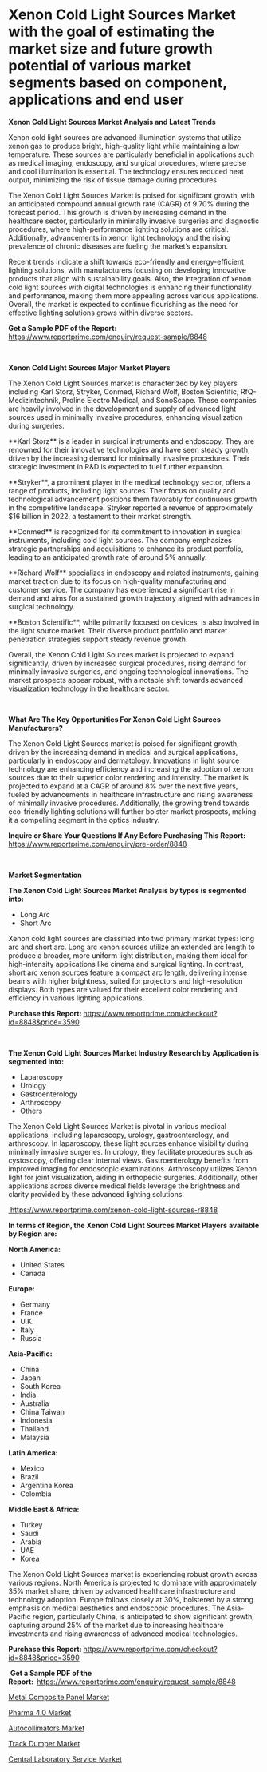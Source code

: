 <p><h1>Xenon Cold Light Sources Market with the goal of estimating the market size and future growth potential of various market segments based on component, applications and end user</h1></p><p><strong>Xenon Cold Light Sources Market Analysis and Latest Trends</strong></p>
<p><p>Xenon cold light sources are advanced illumination systems that utilize xenon gas to produce bright, high-quality light while maintaining a low temperature. These sources are particularly beneficial in applications such as medical imaging, endoscopy, and surgical procedures, where precise and cool illumination is essential. The technology ensures reduced heat output, minimizing the risk of tissue damage during procedures.</p><p>The Xenon Cold Light Sources Market is poised for significant growth, with an anticipated compound annual growth rate (CAGR) of 9.70% during the forecast period. This growth is driven by increasing demand in the healthcare sector, particularly in minimally invasive surgeries and diagnostic procedures, where high-performance lighting solutions are critical. Additionally, advancements in xenon light technology and the rising prevalence of chronic diseases are fueling the market’s expansion.</p><p>Recent trends indicate a shift towards eco-friendly and energy-efficient lighting solutions, with manufacturers focusing on developing innovative products that align with sustainability goals. Also, the integration of xenon cold light sources with digital technologies is enhancing their functionality and performance, making them more appealing across various applications. Overall, the market is expected to continue flourishing as the need for effective lighting solutions grows within diverse sectors.</p></p>
<p><strong>Get a Sample PDF of the Report:&nbsp;</strong> <a href="https://www.reportprime.com/enquiry/request-sample/8848?utm_campaign=1847&utm_medium=2&utm_source=Github&utm_content=ia&utm_term=28112024&utm_id=xenon-cold-light-sources">https://www.reportprime.com/enquiry/request-sample/8848</a></p>
<p>&nbsp;</p>
<p><strong>Xenon Cold Light Sources Major Market Players</strong></p>
<p><p>The Xenon Cold Light Sources market is characterized by key players including Karl Storz, Stryker, Conmed, Richard Wolf, Boston Scientific, RfQ-Medizintechnik, Proline Electro Medical, and SonoScape. These companies are heavily involved in the development and supply of advanced light sources used in minimally invasive procedures, enhancing visualization during surgeries.</p><p>**Karl Storz** is a leader in surgical instruments and endoscopy. They are renowned for their innovative technologies and have seen steady growth, driven by the increasing demand for minimally invasive procedures. Their strategic investment in R&D is expected to fuel further expansion.</p><p>**Stryker**, a prominent player in the medical technology sector, offers a range of products, including light sources. Their focus on quality and technological advancement positions them favorably for continuous growth in the competitive landscape. Stryker reported a revenue of approximately $16 billion in 2022, a testament to their market strength.</p><p>**Conmed** is recognized for its commitment to innovation in surgical instruments, including cold light sources. The company emphasizes strategic partnerships and acquisitions to enhance its product portfolio, leading to an anticipated growth rate of around 5% annually.</p><p>**Richard Wolf** specializes in endoscopy and related instruments, gaining market traction due to its focus on high-quality manufacturing and customer service. The company has experienced a significant rise in demand and aims for a sustained growth trajectory aligned with advances in surgical technology.</p><p>**Boston Scientific**, while primarily focused on devices, is also involved in the light source market. Their diverse product portfolio and market penetration strategies support steady revenue growth.</p><p>Overall, the Xenon Cold Light Sources market is projected to expand significantly, driven by increased surgical procedures, rising demand for minimally invasive surgeries, and ongoing technological innovations. The market prospects appear robust, with a notable shift towards advanced visualization technology in the healthcare sector.</p></p>
<p>&nbsp;</p>
<p><strong>What Are The Key Opportunities For Xenon Cold Light Sources Manufacturers?</strong></p>
<p><p>The Xenon Cold Light Sources market is poised for significant growth, driven by the increasing demand in medical and surgical applications, particularly in endoscopy and dermatology. Innovations in light source technology are enhancing efficiency and increasing the adoption of xenon sources due to their superior color rendering and intensity. The market is projected to expand at a CAGR of around 8% over the next five years, fueled by advancements in healthcare infrastructure and rising awareness of minimally invasive procedures. Additionally, the growing trend towards eco-friendly lighting solutions will further bolster market prospects, making it a compelling segment in the optics industry.</p></p>
<p><strong>Inquire or Share Your Questions If Any Before Purchasing This Report:</strong> <a href="https://www.reportprime.com/enquiry/pre-order/8848?utm_campaign=1847&utm_medium=2&utm_source=Github&utm_content=ia&utm_term=28112024&utm_id=xenon-cold-light-sources">https://www.reportprime.com/enquiry/pre-order/8848</a></p>
<p>&nbsp;</p>
<p><strong>Market Segmentation</strong></p>
<p><strong>The Xenon Cold Light Sources Market Analysis by types is segmented into:</strong></p>
<p><ul><li>Long Arc</li><li>Short Arc</li></ul></p>
<p><p>Xenon cold light sources are classified into two primary market types: long arc and short arc. Long arc xenon sources utilize an extended arc length to produce a broader, more uniform light distribution, making them ideal for high-intensity applications like cinema and surgical lighting. In contrast, short arc xenon sources feature a compact arc length, delivering intense beams with higher brightness, suited for projectors and high-resolution displays. Both types are valued for their excellent color rendering and efficiency in various lighting applications.</p></p>
<p><strong>Purchase this Report:&nbsp;</strong><a href="https://www.reportprime.com/checkout?id=8848&price=3590&utm_campaign=1847&utm_medium=2&utm_source=Github&utm_content=ia&utm_term=28112024&utm_id=xenon-cold-light-sources">https://www.reportprime.com/checkout?id=8848&price=3590</a></p>
<p>&nbsp;</p>
<p><strong>The Xenon Cold Light Sources Market Industry Research by Application is segmented into:</strong></p>
<p><ul><li>Laparoscopy</li><li>Urology</li><li>Gastroenterology</li><li>Arthroscopy</li><li>Others</li></ul></p>
<p><p>The Xenon Cold Light Sources Market is pivotal in various medical applications, including laparoscopy, urology, gastroenterology, and arthroscopy. In laparoscopy, these light sources enhance visibility during minimally invasive surgeries. In urology, they facilitate procedures such as cystoscopy, offering clear internal views. Gastroenterology benefits from improved imaging for endoscopic examinations. Arthroscopy utilizes Xenon light for joint visualization, aiding in orthopedic surgeries. Additionally, other applications across diverse medical fields leverage the brightness and clarity provided by these advanced lighting solutions.</p></p>
<p><a href="https://www.reportprime.com/xenon-cold-light-sources-r8848?utm_campaign=1847&utm_medium=2&utm_source=Github&utm_content=ia&utm_term=28112024&utm_id=xenon-cold-light-sources">&nbsp;https://www.reportprime.com/xenon-cold-light-sources-r8848</a></p>
<p><strong>In terms of Region, the Xenon Cold Light Sources Market Players available by Region are:</strong></p>
<p>
    <p> <strong> North America: </strong>
        <ul>
            <li>United States</li>
            <li>Canada</li>
        </ul>
        </p> 
    <p> <strong> Europe: </strong>
        <ul>
            <li>Germany</li>
            <li>France</li>
            <li>U.K.</li>
            <li>Italy</li>
            <li>Russia</li>
        </ul>
        </p> 
    <p> <strong> Asia-Pacific: </strong>
        <ul>
            <li>China</li>
            <li>Japan</li>
            <li>South Korea</li>
            <li>India</li>
            <li>Australia</li>
            <li>China Taiwan</li>
            <li>Indonesia</li>
            <li>Thailand</li>
            <li>Malaysia</li>
        </ul>
        </p> 
    <p> <strong> Latin America: </strong>
        <ul>
            <li>Mexico</li>
            <li>Brazil</li>
            <li>Argentina Korea</li>
            <li>Colombia</li>
        </ul>
        </p> 
    <p> <strong> Middle East & Africa: </strong>
        <ul>
            <li>Turkey</li>
            <li>Saudi</li>
            <li>Arabia</li>
            <li>UAE</li>
            <li>Korea</li>
        </ul>
    </p>
    </p>
<p><p>The Xenon Cold Light Sources market is experiencing robust growth across various regions. North America is projected to dominate with approximately 35% market share, driven by advanced healthcare infrastructure and technology adoption. Europe follows closely at 30%, bolstered by a strong emphasis on medical aesthetics and endoscopic procedures. The Asia-Pacific region, particularly China, is anticipated to show significant growth, capturing around 25% of the market due to increasing healthcare investments and rising awareness of advanced medical technologies.</p></p>
<p><strong>Purchase this Report: </strong><a href="https://www.reportprime.com/checkout?id=8848&price=3590&utm_campaign=1847&utm_medium=2&utm_source=Github&utm_content=ia&utm_term=28112024&utm_id=xenon-cold-light-sources">https://www.reportprime.com/checkout?id=8848&price=3590</a></p>
<p>&nbsp;<strong>Get a Sample PDF of the Report:&nbsp;&nbsp;</strong><a href="https://www.reportprime.com/enquiry/request-sample/8848?utm_campaign=1847&utm_medium=2&utm_source=Github&utm_content=ia&utm_term=28112024&utm_id=xenon-cold-light-sources">https://www.reportprime.com/enquiry/request-sample/8848</a></p>
<p><strong></strong></p>
<p><p><a href="https://www.linkedin.com/pulse/comprehensive-metal-composite-panel-market-report-regional-3fb4e?utm_campaign=1847&utm_medium=2&utm_source=Github&utm_content=ia&utm_term=28112024&utm_id=xenon-cold-light-sources">Metal Composite Panel Market</a></p><p><a href="https://issuu.com/reportprime-2/docs/pharma-40-market-size-2030.pptx_884085790a55e8?utm_campaign=1847&utm_medium=2&utm_source=Github&utm_content=ia&utm_term=28112024&utm_id=xenon-cold-light-sources">Pharma 4.0 Market</a></p><p><a href="https://www.linkedin.com/pulse/key-drivers-autocollimators-market-trends-future-outlook-i4rme?utm_campaign=1847&utm_medium=2&utm_source=Github&utm_content=ia&utm_term=28112024&utm_id=xenon-cold-light-sources">Autocollimators Market</a></p><p><a href="https://www.linkedin.com/pulse/global-track-dumper-market-pulse-trends-growth-analysis-smzee?utm_campaign=1847&utm_medium=2&utm_source=Github&utm_content=ia&utm_term=28112024&utm_id=xenon-cold-light-sources">Track Dumper Market</a></p><p><a href="https://issuu.com/reportprime-2/docs/central-laboratory-service-market-s_1c47564edc0d50?utm_campaign=1847&utm_medium=2&utm_source=Github&utm_content=ia&utm_term=28112024&utm_id=xenon-cold-light-sources">Central Laboratory Service Market</a></p></p>